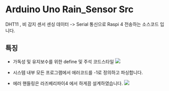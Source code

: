 # Arduino Uno Rain_Sensor Src
DHT11 , 비 감지 센서 센싱 데이터 -> Serial 통신으로 Raspi 4 전송하는 소스코드 입니다.

## 특징

- 가독성 및 유지보수를 위한 define 및 주석 코드스타일
![](https://velog.velcdn.com/images/owljun/post/b832f886-5aae-4404-8405-4327c2c1ce5a/image.png)

- 시스템 내부 모든 프로그램에서 에러코드를 -1로 정의하고 파싱합니다.
- 에러 핸들링은 라즈베리파이4 에서 하게끔 설계하였습니다.
![](https://velog.velcdn.com/images/owljun/post/5ba8b100-09bf-437b-8801-ed909a1507ff/image.png)